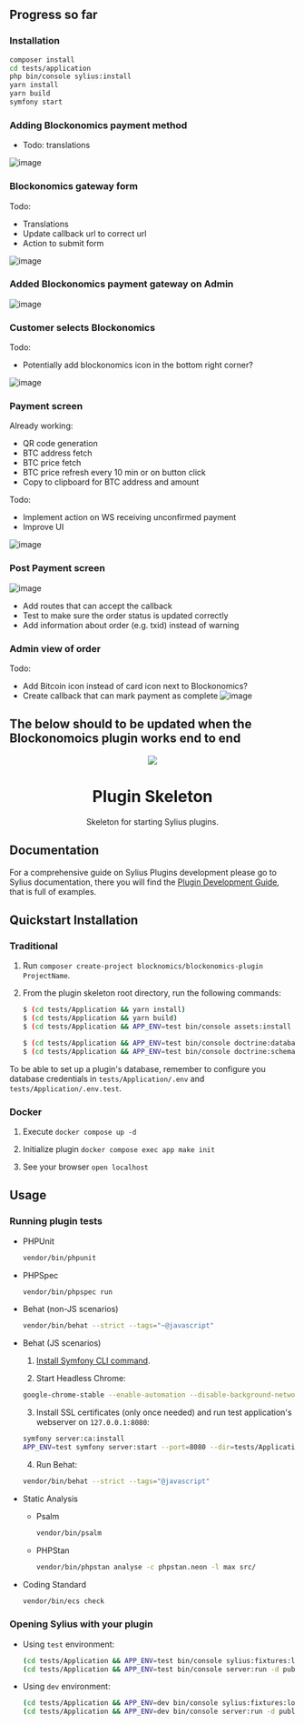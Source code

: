 ## Progress so far

### Installation

```bash
composer install
cd tests/application
php bin/console sylius:install
yarn install
yarn build
symfony start
```

### Adding Blockonomics payment method
- Todo: translations

![image](https://github.com/user-attachments/assets/21df33b9-59d4-4a16-908b-20b9554e6097)


### Blockonomics gateway form
Todo: 
- Translations
- Update callback url to correct url
- Action to submit form

![image](https://github.com/user-attachments/assets/842f2766-a82d-4418-a107-5b067e40105f)

### Added Blockonomics payment gateway on Admin 

![image](https://github.com/user-attachments/assets/4284f00e-ab9a-43e9-81d0-c8d8abe07b41)

### Customer selects Blockonomics
Todo:
- Potentially add blockonomics icon in the bottom right corner?

![image](https://github.com/user-attachments/assets/98e3e247-bdb7-4f6b-a80d-4320bf703514)

### Payment screen
Already working:
- QR code generation
- BTC address fetch
- BTC price fetch
- BTC price refresh every 10 min or on button click
- Copy to clipboard for BTC address and amount

Todo: 
- Implement action on WS receiving unconfirmed payment
- Improve UI

![image](https://github.com/user-attachments/assets/b1a0a73b-c327-425b-884b-f668c45ec277)

### Post Payment screen

![image](https://github.com/user-attachments/assets/df4af2aa-ffe1-4d35-8b88-fb7ee774e5e9)

- Add routes that can accept the callback
- Test to make sure the order status is updated correctly
- Add information about order (e.g. txid) instead of warning

### Admin view of order
Todo:
- Add Bitcoin icon instead of card icon next to Blockonomics?
- Create callback that can mark payment as complete
![image](https://github.com/user-attachments/assets/1f6f32e2-aa52-40f3-b7c6-2faa1c6e1a7c)


## The below should to be updated when the Blockonomoics plugin works end to end


<p align="center">
    <a href="https://sylius.com" target="_blank">
        <img src="https://demo.sylius.com/assets/shop/img/logo.png" />
    </a>
</p>

<h1 align="center">Plugin Skeleton</h1>

<p align="center">Skeleton for starting Sylius plugins.</p>

## Documentation

For a comprehensive guide on Sylius Plugins development please go to Sylius documentation,
there you will find the <a href="https://docs.sylius.com/en/latest/plugin-development-guide/index.html">Plugin Development Guide</a>, that is full of examples.

## Quickstart Installation

### Traditional

1. Run `composer create-project blocknomics/blockonomics-plugin ProjectName`.

2. From the plugin skeleton root directory, run the following commands:

    ```bash
    $ (cd tests/Application && yarn install)
    $ (cd tests/Application && yarn build)
    $ (cd tests/Application && APP_ENV=test bin/console assets:install public)
    
    $ (cd tests/Application && APP_ENV=test bin/console doctrine:database:create)
    $ (cd tests/Application && APP_ENV=test bin/console doctrine:schema:create)
    ```

To be able to set up a plugin's database, remember to configure you database credentials in `tests/Application/.env` and `tests/Application/.env.test`.

### Docker

1. Execute `docker compose up -d`

2. Initialize plugin `docker compose exec app make init`

3. See your browser `open localhost`

## Usage

### Running plugin tests

  - PHPUnit

    ```bash
    vendor/bin/phpunit
    ```

  - PHPSpec

    ```bash
    vendor/bin/phpspec run
    ```

  - Behat (non-JS scenarios)

    ```bash
    vendor/bin/behat --strict --tags="~@javascript"
    ```

  - Behat (JS scenarios)
 
    1. [Install Symfony CLI command](https://symfony.com/download).
 
    2. Start Headless Chrome:
    
      ```bash
      google-chrome-stable --enable-automation --disable-background-networking --no-default-browser-check --no-first-run --disable-popup-blocking --disable-default-apps --allow-insecure-localhost --disable-translate --disable-extensions --no-sandbox --enable-features=Metal --headless --remote-debugging-port=9222 --window-size=2880,1800 --proxy-server='direct://' --proxy-bypass-list='*' http://127.0.0.1
      ```
    
    3. Install SSL certificates (only once needed) and run test application's webserver on `127.0.0.1:8080`:
    
      ```bash
      symfony server:ca:install
      APP_ENV=test symfony server:start --port=8080 --dir=tests/Application/public --daemon
      ```
    
    4. Run Behat:
    
      ```bash
      vendor/bin/behat --strict --tags="@javascript"
      ```
    
  - Static Analysis
  
    - Psalm
    
      ```bash
      vendor/bin/psalm
      ```
      
    - PHPStan
    
      ```bash
      vendor/bin/phpstan analyse -c phpstan.neon -l max src/  
      ```

  - Coding Standard
  
    ```bash
    vendor/bin/ecs check
    ```

### Opening Sylius with your plugin

- Using `test` environment:

    ```bash
    (cd tests/Application && APP_ENV=test bin/console sylius:fixtures:load)
    (cd tests/Application && APP_ENV=test bin/console server:run -d public)
    ```
    
- Using `dev` environment:

    ```bash
    (cd tests/Application && APP_ENV=dev bin/console sylius:fixtures:load)
    (cd tests/Application && APP_ENV=dev bin/console server:run -d public)
    ```
